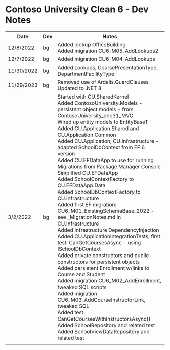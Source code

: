 # Contoso University Clean 6 - Dev Notes

<table>
    <tr>
        <th>Date</th><th>Dev</th>
		<th>Notes</th>
    </tr>
    <tr>
        <td>12/8/2022</td><td>bg</td>
        <td>
            Added lookup OfficeBuilding<br/>
            Added migration CU6_M05_AddLookups2<br/>
        </td>
    </tr>
    <tr>
        <td>12/7/2022</td><td>bg</td>
        <td>
            Added migration CU6_M04_AddLookups<br/>
        </td>
    </tr>
    <tr>
        <td>11/30/2022</td><td>bg</td>
        <td>
            Added Lookups, CoursePresentationType, DepartmentFacilityType<br/>
        </td>
    </tr>
    <tr>
        <td>11/29/2023</td><td>bg</td>
        <td>
            Removed use of Ardalis.GuardClauses<br/>
            Updated to .NET 8<br/>
        </td>
    </tr>
    <tr>
        <td>3/2/2022</td><td>bg</td>
		<td>
            Started with CU.SharedKernel<br/>
            Added ContosoUniversity.Models - persistent
            object models - from ContosoUniversity_dnc31_MVC<br/>
            Wired up entity models to EntityBaseT<br/>
            Added CU.Application.Shared and CU.Application.Common<br/>
            Added CU.Application, CU.Infrastructure - adapted 
            SchoolDbContext from EF 6 version<br/>
            Added CU.EFDataApp to use for running Migrations from Package Manager Console<br/>
            Simplified CU.EFDataApp<br/>
            Added SchoolContextFactory to CU.EFDataApp.Data<br/>
            Added SchoolDbContextFactory to CU.Infrastructure<br/>
            Added first EF migration: CU6_M01_ExistingSchemaBase_2022 -
            see _MigrationNotes.md in CU.Infrastructure<br/>
            Added Infrastructure DependencyInjection<br/>
            Added CU.ApplicationIntegrationTests, first test:
            CanGetCoursesAsync - using ISchoolDbContext<br/>
            Added private constructors and public constructors for
            persistent objects<br/>
            Added persistent Enrollment w/links to Course and Student<br/>
            Added migration CU6_M02_AddEnrollment, tweaked SQL scripts<br/>
            Added migration CU6_M03_AddCourseInstructorLink, tweaked SQL<br/>
            Added test CanGetCoursesWithInstructorsAsync()<br/>
            Added SchoolRepository and related test<br/>
            Added SchoolViewDataRepository and related test<br/>
		</td>
    </tr>
    <tr>
        <td></td><td></td>
        <td>
        </td>
    </tr>
</table>
